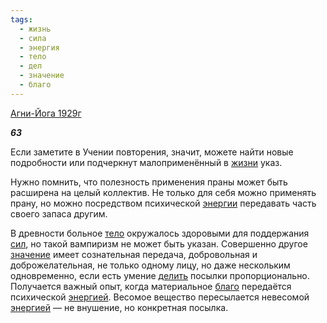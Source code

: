 ```yaml
---
tags:
  - жизнь
  - сила
  - энергия
  - тело
  - дел
  - значение
  - благо
---
```

[Агни-Йога 1929г](https://127.0.0.1:4002/agni/1929)

___63___

Если заметите в Учении повторения, значит, можете найти новые подробности или подчеркнут малоприменённый в [жизни](../../../tags/#жизнь) указ.   

Нужно помнить, что полезность применения праны может быть расширена на целый коллектив. Не только для себя можно применять прану, но можно посредством психической [энергии](../../../tags/#энергия) передавать часть своего запаса другим.   

В древности больное [тело](../../../tags/#тело) окружалось здоровыми для поддержания [сил](../../../tags/#сила), но такой вампиризм не может быть указан. Совершенно другое [значение](../../../tags/#значение) имеет сознательная передача, добровольная и доброжелательная, не только одному лицу, но даже нескольким одновременно, если есть умение [делить](../../../tags/#дел) посылки пропорционально. Получается важный опыт, когда материальное [благо](../../../tags/#благо) передаётся психической [энергией](../../../tags/#энергия). Весомое вещество пересылается невесомой [энергией](../../../tags/#энергия) — не внушение, но конкретная посылка.
